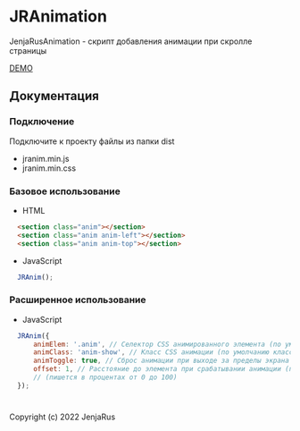 # JRAnimation

JenjaRusAnimation - скрипт добавления анимации при скролле страницы

[DEMO](http://jenjarus.github.io/JRAnim/index.html)

## Документация

### Подключение

Подключите к проекту файлы из папки dist
- jranim.min.js
- jranim.min.css

### Базовое использование

- HTML

```html
  <section class="anim"></section>
  <section class="anim anim-left"></section>
  <section class="anim anim-top"></section>
```

- JavaScript

```javascript
  JRAnim();
```

### Расширенное использование

- JavaScript

```javascript
  JRAnim({
      animElem: '.anim', // Селектор CSS анимированного элемента (по умолчанию класс anim) 
      animClass: 'anim-show', // Класс CSS анимации (по умолчанию класс anim-show) 
      animToggle: true, // Сброс анимации при выходе за пределы экрана
      offset: 1, // Расстояние до элемента при срабатывании анимации (по умолчанию 1%)
      // (пишется в процентах от 0 до 100)
  });
```

#
Copyright (c) 2022 JenjaRus
